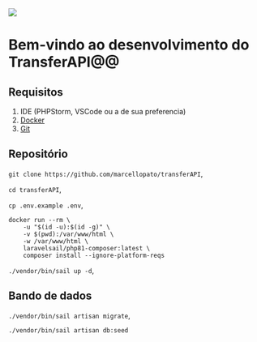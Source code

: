 <img src="https://github.com/marcellopato/transferAPI/public/images/transferAPI.png">

# Bem-vindo ao desenvolvimento do TransferAPI@@

## Requisitos
1.  IDE (PHPStorm, VSCode ou a de sua preferencia)
3.  [Docker](https://docs.docker.com/engine/install/ubuntu/ "https://docs.docker.com/engine/install/ubuntu/")
4.  [Git](https://git-scm.com/book/pt-br/v2/Come%C3%A7ando-Instalando-o-Git "https://git-scm.com/book/pt-br/v2/Come%C3%A7ando-Instalando-o-Git")

## Repositório

`git clone https://github.com/marcellopato/transferAPI`,

`cd transferAPI`,

`cp .env.example .env`,

```
docker run --rm \
    -u "$(id -u):$(id -g)" \
    -v $(pwd):/var/www/html \
    -w /var/www/html \
    laravelsail/php81-composer:latest \
    composer install --ignore-platform-reqs
```
`./vendor/bin/sail up -d`,

## Bando de dados

`./vendor/bin/sail artisan migrate`,

`./vendor/bin/sail artisan db:seed`
